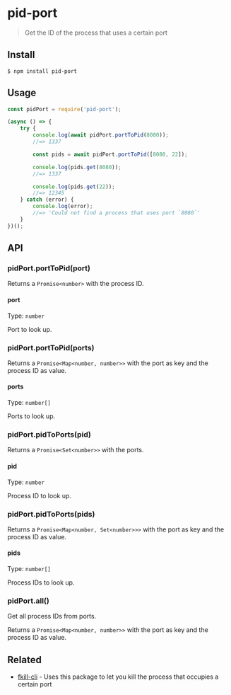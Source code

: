 # pid-port

> Get the ID of the process that uses a certain port

## Install

```
$ npm install pid-port
```

## Usage

```js
const pidPort = require('pid-port');

(async () => {
	try {
		console.log(await pidPort.portToPid(8080));
		//=> 1337

		const pids = await pidPort.portToPid([8080, 22]);

		console.log(pids.get(8080));
		//=> 1337

		console.log(pids.get(22));
		//=> 12345
	} catch (error) {
		console.log(error);
		//=> 'Could not find a process that uses port `8080`'
	}
})();
```

## API

### pidPort.portToPid(port)

Returns a `Promise<number>` with the process ID.

#### port

Type: `number`

Port to look up.

### pidPort.portToPid(ports)

Returns a `Promise<Map<number, number>>` with the port as key and the process ID as value.

#### ports

Type: `number[]`

Ports to look up.

### pidPort.pidToPorts(pid)

Returns a `Promise<Set<number>>` with the ports.

#### pid

Type: `number`

Process ID to look up.

### pidPort.pidToPorts(pids)

Returns a `Promise<Map<number, Set<number>>>` with the port as key and the process ID as value.

#### pids

Type: `number[]`

Process IDs to look up.

### pidPort.all()

Get all process IDs from ports.

Returns a `Promise<Map<number, number>>` with the port as key and the process ID as value.

## Related

- [fkill-cli](https://github.com/sindresorhus/fkill-cli) - Uses this package to let you kill the process that occupies a certain port
